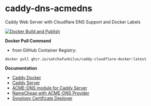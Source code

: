 # caddy-dns-acmedns
Caddy Web Server with Cloudflare DNS Support and Docker Labels

[![Docker Build and Publish](https://github.com/satchafunkilus/caddy-cloudflare-docker/actions/workflows/docker-publish.yml/badge.svg)](https://github.com/satchafunkilus/caddy-cloudflare-docker/actions/workflows/docker-publish.yml)

**Docker Pull Command**

* from GitHub Container Registry: 

```
docker pull ghcr.io/satchafunkilus/caddy-cloudflare-docker:latest
```


**Documentation**

* [Caddy Docker](https://hub.docker.com/_/caddy)
* [Caddy Server](https://caddyserver.com/docs/)
* [ACME-DNS module for Caddy Server](https://github.com/caddy-dns/acmedns)
* [NameCheap with ACME-DNS Provider](https://caddy.community/t/namecheap-with-acme-dns-provider/18944)
* [Synology Certificate Deployer](https://github.com/timelordx/synology-cert-deploy)
